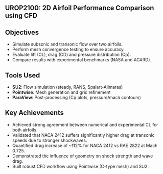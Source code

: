 ## UROP2100: 2D Airfoil Performance Comparison using CFD

## Objectives
- Simulate subsonic and transonic flow over two airfoils.
- Perform mesh convergence testing to ensure accuracy.
- Evaluate lift (CL), drag (CD) and pressure distribution (Cp).
- Compare results with experimental benchmarks (NASA and AGARD).

## Tools Used
- **SU2**: Flow simulation (steady, RANS, Spalart-Allmaras)
- **Pointwise**: Mesh generation and grid refinement
- **ParaView**: Post-processing (Cp plots, pressure/mach contours)

## Key Achievements
- Achieved strong agreement between numerical and experimental CL for both airfoils.
- Validated that NACA 2412 suffers significantly higher drag at transonic speeds due to stronger shockwaves.
- Quantified drag increase of ~112% for NACA 2412 vs RAE 2822 at Mach 0.725.
- Demonstrated the influence of geometry on shock strength and wave drag.
- Built robust CFD workflow using Pointwise (C-type mesh) and SU2.
